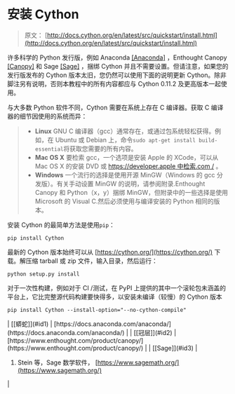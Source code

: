 # 安装 Cython

> 原文： [http://docs.cython.org/en/latest/src/quickstart/install.html](http://docs.cython.org/en/latest/src/quickstart/install.html)

许多科学的 Python 发行版，例如 Anaconda [[Anaconda]](#anaconda) ，Enthought Canopy [[Canopy]](#canopy) 和 Sage [[Sage]](#sage) ，捆绑 Cython 并且不需要设置。但请注意，如果您的发行版发布的 Cython 版本太旧，您仍然可以使用下面的说明更新 Cython。除非脚注另有说明，否则本教程中的所有内容都应与 Cython 0.11.2 及更高版本一起使用。

与大多数 Python 软件不同，Cython 需要在系统上存在 C 编译器。获取 C 编译器的细节因使用的系统而异：

> *   **Linux** GNU C 编译器（gcc）通常存在，或通过包系统轻松获得。例如，在 Ubuntu 或 Debian 上，命令`sudo apt-get install build-essential`将获取您需要的所有内容。
> *   **Mac OS X** 要检索 gcc，一个选项是安装 Apple 的 XCode，可以从 Mac OS X 的安装 DVD 或 [https://developer.apple 中检索.com /](https://developer.apple.com/) 。
> *   **Windows** 一个流行的选择是使用开源 MinGW（Windows 的 gcc 分发版）。有关手动设置 MinGW 的说明，请参阅附录.Enthought Canopy 和 Python（x，y）捆绑 MinGW，但附录中的一些选择是使用 Microsoft 的 Visual C.然后必须使用与编译安装的 Python 相同的版本。

安装 Cython 的最简单方法是使用`pip`：

```
pip install Cython

```

最新的 Cython 版本始终可以从 [https://cython.org/](https://cython.org/) 下载。解压缩 tarball 或 zip 文件，输入目录，然后运行：

```
python setup.py install

```

对于一次性构建，例如对于 CI /测试，在 PyPI 上提供的其中一个滚轮包未涵盖的平台上，它比完整源代码构建要快得多，以安装未编译（较慢）的 Cython 版本

```
pip install Cython --install-option="--no-cython-compile"

```

<colgroup><col class="label"><col></colgroup>
| [[蟒蛇]](#id1) | [https://docs.anaconda.com/anaconda/](https://docs.anaconda.com/anaconda/) |

<colgroup><col class="label"><col></colgroup>
| [[冠层]](#id2) | [https://www.enthought.com/product/canopy/](https://www.enthought.com/product/canopy/) |

<colgroup><col class="label"><col></colgroup>
| [[Sage]](#id3) | 

1.  Stein 等，Sage 数学软件， [https://www.sagemath.org/](https://www.sagemath.org/)

 |
